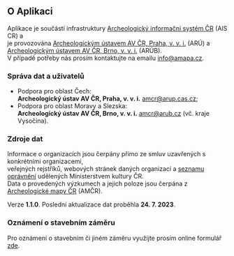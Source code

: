 ## O Aplikaci

Aplikace je součástí infrastruktury 
<a href="https://www.aiscr.cz/" target="_blank">Archeologický informační systém ČR</a> 
(AIS CR) a<br> 
je provozována 
<a href="https://www.arup.cas.cz/" target="_blank">Archeologickým ústavem AV ČR, Praha, v. v. i.</a> 
(ARÚ) a<br>
<a href="https://arub.avcr.cz/" target="_blank">Archeologickým ústavem AV ČR, Brno, v. v. i.</a> 
(ARÚB).<br>
V případě potřeby nás prosím kontaktujte na emailu <a href=mailto:info@amapa.cz>info@amapa.cz</a>.

### Správa dat a uživatelů

* Podpora pro oblast Čech:  
  **Archeologický ústav AV ČR, Praha, v. v. i.** <a href=mailto:amcr@arup.cas.cz>amcr@arup.cas.cz</a>;
* Podpora pro oblast Moravy a Slezska:  
  **Archeologický ústav AV ČR, Brno, v. v. i.** <a href=mailto:amcr@arub.cz>amcr@arub.cz</a> (vč. kraje Vysočina).

### Zdroje dat

Informace o organizacích jsou čerpány přímo ze smluv uzavřených s konkrétními organizacemi,   
veřejných rejstříků, webových stránek daných organizací a 
<a href="https://www.mkcr.cz/seznam-organizaci-opravnenych-k-provadeni-archeologickych-vyzkumu-278.html" target="_blank">seznamu oprávnění</a> udělených Ministerstvem kultury ČR.  
Data o provedených výzkumech a jejich poloze jsou čerpána z 
<a href="https://amcr-info.aiscr.cz/" target="_blank">Archeologické mapy ČR</a> (AMČR).

Verze **1.1.0**. Poslední aktualizace dat proběhla **24. 7. 2023**.

### Oznámení o stavebním záměru

Pro oznámení o stavebním či jiném záměru využijte prosím online formulář 
<a href="https://amcr-info.aiscr.cz/oznameni" target="_blank">zde</a>.

